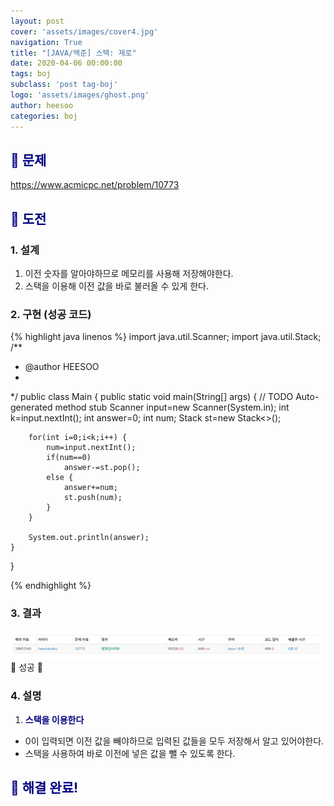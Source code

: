 ```yaml
---
layout: post
cover: 'assets/images/cover4.jpg'
navigation: True
title: "[JAVA/백준] 스택: 제로"
date: 2020-04-06 00:00:00
tags: boj
subclass: 'post tag-boj'
logo: 'assets/images/ghost.png'
author: heesoo
categories: boj
---
```

## <span style="color:navy">👀 문제</span>
<https://www.acmicpc.net/problem/10773>

## <span style="color:navy">👊 도전</span>

### 1. 설계
1. 이전 숫자를 알아야하므로 메모리를 사용해 저장해야한다.
2. 스택을 이용해 이전 값을 바로 불러올 수 있게 한다.

### 2. 구현 (성공 코드)
{% highlight java linenos %}
import java.util.Scanner;
import java.util.Stack;
/**
 * @author HEESOO
 *
 */
public class Main {
	public static void main(String[] args) {
		// TODO Auto-generated method stub
		Scanner input=new Scanner(System.in);
		int k=input.nextInt();
		int answer=0;
		int num;
		Stack<Integer> st=new Stack<>();
		
		for(int i=0;i<k;i++) {
			num=input.nextInt();
			if(num==0)
				answer-=st.pop();
			else {
				answer+=num;
				st.push(num);
			}				
		}
		
		System.out.println(answer);
	}
}

 {% endhighlight %}

### 3. 결과
![실행결과](./assets/images/200406_2.PNG)
🤟 성공 🤟 

### 4. 설명
1. **<span style="color:navy">스택을 이용한다</span>**
- 0이 입력되면 이전 값을 빼야하므로 입력된 값들을 모두 저장해서 알고 있어야한다.
- 스택을 사용하여 바로 이전에 넣은 값을 뺄 수 있도록 한다.

## <span style="color:navy">👏 해결 완료!</span>

